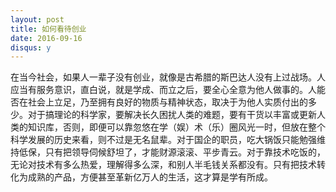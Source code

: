 ```yaml
---
layout: post
title: 如何看待创业
date: 2016-09-16
disqus: y
---
```


在当今社会，如果人一辈子没有创业，就像是古希腊的斯巴达人没有上过战场。人应当有服务意识，直白说，就是学成、而立之后，要全心全意为他人做事的。人能否在社会上立足，乃至拥有良好的物质与精神状态，取决于为他人实质付出的多少。对于搞理论的科学家，要解决长久困扰人类的难题，要有干货以丰富或更新人类的知识库，否则，即便可以靠忽悠在学（娱）术（乐）圈风光一时，但放在整个科学发展的历史来看，则不过是无名鼠辈。对于国企的职员，吃大锅饭只能勉强维持低保，只有把领导伺候舒坦了，才能财源滚滚、平步青云。对于靠技术吃饭的，无论对技术有多么热爱，理解得多么深，和别人半毛钱关系都没有。只有把技术转化为成熟的产品，方便甚至革新亿万人的生活，这才算是学有所成。
